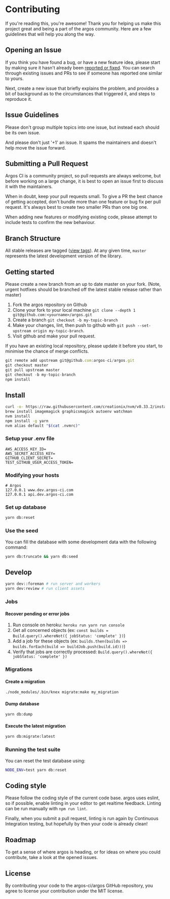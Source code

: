 # Contributing

If you're reading this, you're awesome!
Thank you for helping us make this project great and being a part of the argos community. Here are a few guidelines that will help you along the way.

## Opening an Issue

If you think you have found a bug, or have a new feature idea, please start by making sure it hasn't already been [reported or fixed](https://github.com/argos-ci/argos/issues?utf8=%E2%9C%93&q=is%3Aopen+is%3Aclosed).
You can search through existing issues and PRs to see if someone has reported one similar to yours.

Next, create a new issue that briefly explains the problem, and provides a bit of background as to the circumstances that triggered it, and steps to reproduce it.

## Issue Guidelines

Please don't group multiple topics into one issue, but instead each should be its own issue.

And please don't just '+1' an issue. It spams the maintainers and doesn't help move the issue forward.

## Submitting a Pull Request

Argos CI is a community project, so pull requests are always welcome, but before working on a large change, it is best to open an issue first to discuss it with the maintainers.

When in doubt, keep your pull requests small.
To give a PR the best chance of getting accepted, don't bundle more than one feature or bug fix per pull request.
It's always best to create two smaller PRs than one big one.

When adding new features or modifying existing code, please attempt to include tests to confirm the new behaviour.

## Branch Structure

All stable releases are tagged ([view tags](https://github.com/argos-ci/argos/tags)).
At any given time, `master` represents the latest development version of the library.

## Getting started

Please create a new branch from an up to date master on your fork. (Note, urgent hotfixes should be branched off the latest stable release rather than master)

1. Fork the argos repository on Github
2. Clone your fork to your local machine `git clone --depth 1 git@github.com:<yourname>/argos.git`
3. Create a branch `git checkout -b my-topic-branch`
4. Make your changes, lint, then push to github with `git push --set-upstream origin my-topic-branch`.
5. Visit github and make your pull request.

If you have an existing local repository, please update it before you start, to minimise the chance of merge conflicts.
```js
git remote add upstream git@github.com:argos-ci/argos.git
git checkout master
git pull upstream master
git checkout -b my-topic-branch
npm install
```

## Install

```sh
curl -o- https://raw.githubusercontent.com/creationix/nvm/v0.33.2/install.sh | bash
brew install imagemagick graphicsmagick autoenv watchman
nvm install
npm install -g yarn
nvm alias default "$(cat .nvmrc)"
```

### Setup your .env file

```
AWS_ACCESS_KEY_ID=
AWS_SECRET_ACCESS_KEY=
GITHUB_CLIENT_SECRET=
TEST_GITHUB_USER_ACCESS_TOKEN=
```

### Modifying your hosts

```
# Argos
127.0.0.1 www.dev.argos-ci.com
127.0.0.1 api.dev.argos-ci.com
```

### Set up database

```sh
yarn db:reset
```

### Use the seed

You can fill the database with some development data with the following command:
```sh
yarn db:truncate && yarn db:seed
```

## Develop

```sh
yarn dev::foreman # run server and workers
yarn dev:review # run client assets
```

### Jobs

#### Recover pending or error jobs

1. Run console on heroku: `heroku run yarn run console`
2. Get all concerned objects (ex: `const builds = Build.query().whereNot({ jobStatus: 'complete' })`)
3. Add a job for these objects (ex: `builds.then(builds => builds.forEach(build => buildJob.push(build.id)))`)
4. Verify that jobs are correctly processed: `Build.query().whereNot({ jobStatus: 'complete' })`

### Migrations

#### Create a migration

```sh
./node_modules/.bin/knex migrate:make my_migration
```

#### Dump database

```sh
yarn db:dump
```

#### Execute the latest migration

```sh
yarn db:migrate:latest
```

### Running the test suite

You can reset the test database using:
```sh
NODE_ENV=test yarn db:reset
```

## Coding style

Please follow the coding style of the current code base. argos uses eslint, so if possible, enable linting in your editor to get realtime feedback.
Linting can be run manually with `npm run lint`.

Finally, when you submit a pull request, linting is run again by Continuous Integration testing, but hopefully by then your code is already clean!

## Roadmap

To get a sense of where argos is heading, or for ideas on where you could contribute, take a look at the opened issues.

## License

By contributing your code to the argos-ci/argos GitHub repository, you agree to license your contribution under the MIT license.
